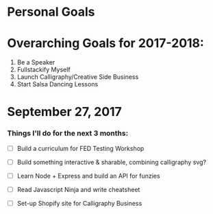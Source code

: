 Personal Goals
==============

# Overarching Goals for 2017-2018:
1. Be a Speaker
2. Fullstackify Myself
3. Launch Calligraphy/Creative Side Business
5. Start Salsa Dancing Lessons

# September 27, 2017

### Things I'll do for the next 3 months:

- [ ] Build a curriculum for FED Testing Workshop
- [ ] Build something interactive & sharable, combining calligraphy svg?
- [ ] Learn Node + Express and build an API for funzies
- [ ] Read Javascript Ninja and write cheatsheet 
- [ ] Set-up Shopify site for Calligraphy Business


